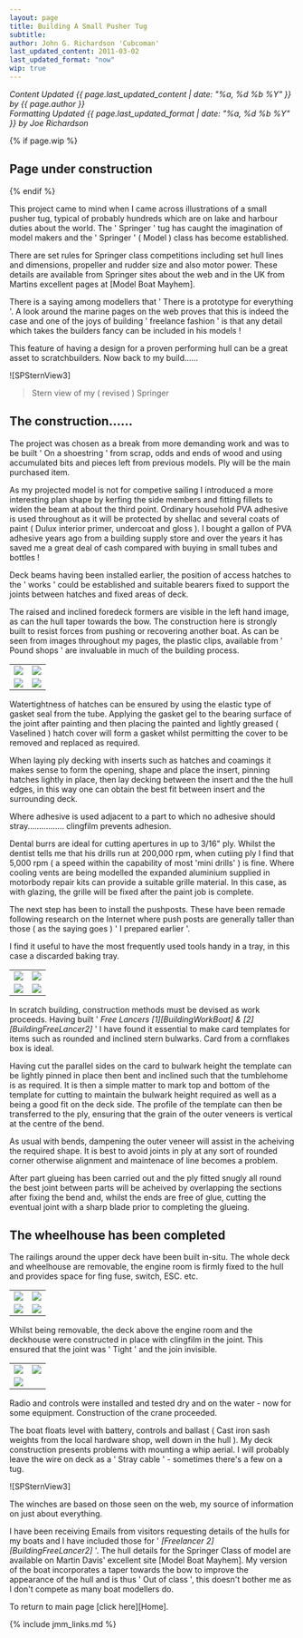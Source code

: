 ```yaml
---
layout: page
title: Building A Small Pusher Tug
subtitle:
author: John G. Richardson 'Cubcoman'
last_updated_content: 2011-03-02
last_updated_format: "now"
wip: true
---
```

*Content Updated {{ page.last_updated_content | date: "%a, %d %b %Y" }} by {{ page.author }}*  
*Formatting Updated {{ page.last_updated_format | date: "%a, %d %b %Y" }} by Joe Richardson*

{% if page.wip %}
## Page under construction
{% endif %}

This project came to mind when I came across illustrations of a small pusher tug, typical of probably hundreds which are on lake and harbour duties about the world.
The ' Springer ' tug has caught the imagination of model makers and the ' Springer ' ( Model ) class has become established.

There are set rules for Springer class competitions including set hull lines and dimensions, propeller and rudder size and also motor power.
These details are available from Springer sites about the web and in the UK from Martins excellent pages at [Model Boat Mayhem].

There is a saying among modellers that ' There is a prototype for everything '.
A look around the marine pages on the web proves that this is indeed the case and one of the joys of building ' freelance fashion '
is that any detail which takes the builders fancy can be included in his models !

This feature of having a design for a proven performing hull can be a great asset to scratchbuilders.
Now back to my build......

![SPSternView3]
> Stern view of my ( revised ) Springer

## The construction......
The project was chosen as a break from more demanding work and was to be built ' On a shoestring ' from scrap,
odds and ends of wood and using accumulated bits and pieces left from previous models. Ply will be the main purchased item.

As my projected model is not for competive sailing I introduced a more interesting plan shape by kerfing the side members
and fitting fillets to widen the beam at about the third point.
Ordinary household PVA adhesive is used throughout as it will be protected by shellac and several coats of paint ( Dulux interior primer, undercoat and gloss ).
I bought a gallon of PVA adhesive years ago from a building supply store and over the years it has saved me a great deal of cash
compared with buying in small tubes and bottles !

Deck beams having been installed earlier, the position of access hatches to the ' works ' could be established
and suitable bearers fixed to support the joints between hatches and fixed areas of deck.

The raised and inclined foredeck formers are visible in the left hand image, as can the hull taper towards the bow.
The construction here is strongly built to resist forces from pushing or recovering another boat.
As can be seen from images throughout my pages, the plastic clips, available from ' Pound shops ' are invaluable in much of the building process.

<div class="image-table">
	<table>
		<tr>
			<td class="col2">
				<img src="/jgdr20/assets/jmm/spsupstart.jpg">
			</td>
			<td class="col2">
				<img src="/jgdr20/assets/jmm/spfunnel3.jpg">
			</td>
		</tr>
		<tr>
			<td>
				<img src="/jgdr20/assets/jmm/spfunnel4.jpg">
			</td>
			<td>
				<img src="/jgdr20/assets/jmm/spstiffeners.jpg">
			</td>
		</tr>
	</table>
</div>

Watertightness of hatches can be ensured by using the elastic type of gasket seal from the tube.
Applying the gasket gel to the bearing surface of the joint after painting and then placing the painted
and lightly greased ( Vaselined ) hatch cover will form a gasket whilst permitting the cover to be removed and replaced as required.

When laying ply decking with inserts such as hatches and coamings it makes sense to form the opening,
shape and place the insert, pinning hatches lightly in place, then lay decking between the insert and the the hull edges,
in this way one can obtain the best fit between insert and the surrounding deck.

Where adhesive is used adjacent to a part to which no adhesive should stray................ clingfilm prevents adhesion.

Dental burrs are ideal for cutting apertures in up to 3/16" ply.
Whilst the dentist tells me that his drills run at 200,000 rpm, when cutiing ply I find that 5,000 rpm
( a speed within the capability of most 'mini drills' ) is fine.
Where cooling vents are being modelled the expanded aluminium supplied in motorbody repair kits can provide a suitable grille material.
In this case, as with glazing, the grille will be fixed after the paint job is complete.

The next step has been to install the pushposts.
These have been remade following research on the Internet where push posts are generally taller than
those ( as the saying goes ) ' I prepared earlier '.

I find it useful to have the most frequently used tools handy in a tray, in this case a discarded baking tray.

<div class="image-table">
	<table>
		<tr>
			<td class="col2">
				<img src="/jgdr20/assets/jmm/smlpushbulwks.jpg">
			</td>
			<td class="col2">
				<img src="/jgdr20/assets/jmm/smlpushbulwks2.jpg">
			</td>
		</tr>
		<tr>
			<td>
				<img src="/jgdr20/assets/jmm/smpushstern%20bul.jpg">
			</td>
			<td>
				<img src="/jgdr20/assets/jmm/smpushtoolsoftrade.jpg">
			</td>
		</tr>
	</table>
</div>

In scratch building, construction methods must be devised as work proceeds.
Having built ' *Free Lancers [1][BuildingWorkBoat] & [2][BuildingFreeLancer2]* ' I have found it essential
to make card templates for items such as rounded and inclined stern bulwarks. Card from a cornflakes box is ideal.

Having cut the parallel sides on the card to bulwark height the template can be lightly pinned in place
then bent and inclined such that the tumblehome is as required.
It is then a simple matter to mark top and bottom of the template for cutting to maintain the bulwark height
required as well as a being a good fit on the deck side.
The profile of the template can then be transferred to the ply,
ensuring that the grain of the outer veneers is vertical at the centre of the bend.

As usual with bends, dampening the outer veneer will assist in the acheiving the required shape.
It is best to avoid joints in ply at any sort of rounded corner otherwise alignment and maintenace of line becomes a problem.

After part glueing has been carried out and the ply fitted snugly all round the best joint between parts will be
acheived by overlapping the sections after fixing the bend and, whilst the ends are free of glue,
cutting the eventual joint with a sharp blade prior to completing the glueing.

## The wheelhouse has been completed

The railings around the upper deck have been built in-situ.
The whole deck and wheelhouse are removable, the engine room is firmly fixed to the hull
and provides space for fing fuse, switch, ESC. etc.

<div class="image-table">
	<table>
		<tr>
			<td class="col2">
				<img src="/jgdr20/assets/jmm/springhanrails.jpg">
			</td>
			<td class="col2">
				<img src="/jgdr20/assets/jmm/spricontroldept.jpg">
			</td>
		</tr>
		<tr>
			<td>
				<img src="/jgdr20/assets/jmm/springfloattest.jpg">
			</td>
			<td>
				<img src="/jgdr20/assets/jmm/springcrane2.jpg">
			</td>
		</tr>
	</table>
</div>

Whilst being removable, the deck above the engine room and the deckhouse were constructed in place with clingfilm in the joint.
This ensured that the joint was ' Tight ' and the join invisible.

<div class="image-table">
	<table>
		<tr>
			<td class="col2">
				<img src="/jgdr20/assets/jmm/spricraneinconstruction.jpg">
			</td>
			<td class="col2">
				<img src="/jgdr20/assets/jmm/spristernwinch2.jpg">
			</td>
		</tr>
		<tr>
			<td colspan="2">
				<img src="/jgdr20/assets/jmm/sprifngerafloat.jpg">
			</td>
		</tr>
	</table>
</div>

Radio and controls were installed and tested dry and on the water - now for some equipment.
Construction of the crane proceeded.

The boat floats level with battery, controls and ballast
( Cast iron sash weights from the local hardware shop, well down in the hull ).
My deck construction presents problems with mounting a whip aerial.
I will probably leave the wire on deck as a ' Stray cable ' - sometimes there's a few on a tug.

![SPSternView3]

The winches are based on those seen on the web, my source of information on just about everything.

I have been receiving Emails from visitors requesting details of the hulls for my boats and I have included those
for ' *[Freelancer 2][BuildingFreeLancer2]* '.
The hull details for the Springer Class of model are available on Martin Davis' excellent site [Model Boat Mayhem].
My version of the boat incorporates a taper towards the bow to improve the appearance of the hull and is thus ' Out of class ',
this doesn't bother me as I don't compete as many boat modellers do.

To return to main page [click here][Home].

{% include jmm_links.md %}